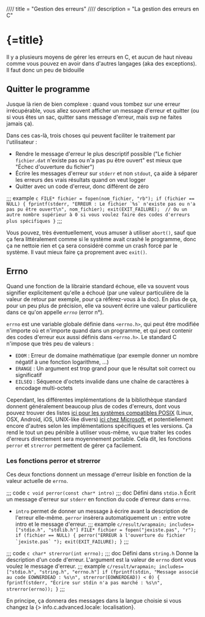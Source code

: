 //// title = "Gestion des erreurs"
//// description = "La gestion des erreurs en C"

# {=title}

Il y a plusieurs moyens de gérer les erreurs en C, et aucun de haut niveau comme vous pouvez en avoir dans d'autres langages (aka des exceptions). Il faut donc un peu de bidouille

## Quitter le programme

Jusque là rien de bien complexe : quand vous tombez sur une erreur irrécupérable, vous allez souvent afficher un message d'erreur et quitter (ou si vous êtes un sac, quitter sans message d'erreur, mais svp ne faites jamais ça).

Dans ces cas-là, trois choses qui peuvent faciliter le traitement par l'utilisateur :

- Rendre le message d'erreur le plus descriptif possible ("Le fichier `fichier.dat` n'existe pas ou n'a pas pu être ouvert" est mieux que "Échec d'ouverture du fichier")
- Écrire les messages d'erreur sur `stderr` et non `stdout`, ça aide à séparer les erreurs des vrais résultats quand on veut logger
- Quitter avec un code d'erreur, donc différent de zéro

;;; example ```c
FILE* fichier = fopen(nom_fichier, "rb");
if (fichier == NULL) {
	fprintf(stderr, "ERREUR : Le fichier `%s` n'existe pas ou n'a pas pu être ouvert\n", nom_fichier);
	exit(EXIT_FAILURE);  // Ou un autre nombre supérieur à 0 si vous voulez faire des codes d'erreurs plus spécifiques
}```
;;;

Vous pouvez, très éventuellement, vous amuser à utiliser `abort()`, sauf que ça fera littéralement comme si le système avait crashé le programme, donc ça ne nettoie rien et ça sera considéré comme un crash forcé par le système. Il vaut mieux faire ça proprement avec `exit()`.

## Errno

Quand une fonction de la librairie standard échoue, elle va souvent vous signifier explicitement qu'elle a échoué (par une valeur particulière de la valeur de retour par exemple, pour ça référez-vous à la doc). En plus de ça, pour un peu plus de précision, elle va souvent écrire une valeur particulière dans ce qu'on appelle *`errno`* (error n°).

`errno` est une variable globale définie dans `<errno.h>`, qui peut être modifiée n'importe où et n'importe quand dans un programme, et qui peut contenir des codes d'erreur eux aussi définis dans `<errno.h>`. Le standard C n'impose que très peu de valeurs :

- `EDOM` : Erreur de domaine mathématique (par exemple donner un nombre négatif à une fonction logarithme, …)
- `ERANGE` : Un argument est trop grand pour que le résultat soit correct ou significatif
- `EILSEQ` : Séquence d'octets invalide dans une chaîne de caractères à encodage multi-octets

Cependant, les différentes implémentations de la bibliothèque standard donnent généralement beaucoup plus de codes d'erreurs, dont vous pouvez trouver des listes [ici pour les systèmes compatibles POSIX](https://en.cppreference.com/w/cpp/error/errno_macros) (Linux, OSX, Android, iOS, UNIX-like divers) [ici chez Microsoft](https://docs.microsoft.com/en-us/cpp/c-runtime-library/errno-constants?view=msvc-170), et potentiellement encore d'autres selon les implémentations spécifiques et les versions. Ça rend le tout un peu pénible à utiliser vous-même, vu que traiter les codes d'erreurs directement sera moyennement portable. Cela dit, les fonctions `perror` et `strerror` permettent de gérer ça facilement.

### Les fonctions perror et strerror

Ces deux fonctions donnent un message d'erreur lisible en fonction de la valeur actuelle de `errno`.

;;; code ```c
void perror(const char* intro)```
;;; doc
Défini dans `stdio.h`
Écrit un message d'erreur sur `stderr` en fonction du code d'erreur dans `errno`.

- `intro` permet de donner un message à écrire avant la description de l'erreur elle-même. `perror` insèrera automatiquement un `:` entre votre intro et le message d'erreur.
;;; example ```c/result/wrapmain; includes=["stdio.h", "stdlib.h"]
FILE* fichier = fopen("jexiste.pas", "r");
if (fichier == NULL) {
	perror("ERREUR à l'ouverture du fichier `jexiste.pas` ");
	exit(EXIT_FAILURE);
}```
;;;

;;; code ```c
char* strerror(int errno);```
;;; doc
Défini dans `string.h`
Donne la description d'un code d'erreur. L'argument est la valeur de `errno` dont vous voulez le message d'erreur.
;;; example ```c/result/wrapmain; includes=["stdio.h", "string.h", "errno.h"]
if (fprintf(stdin, "Message associé au code EOWNERDEAD : %s\n", strerror(EOWNERDEAD)) < 0) {
	fprintf(stderr, "Écrire sur stdin n'a pas marché : %s\n", strerror(errno));
}```
;;;

En principe, ça donnera des messages dans la langue choisie si vous changez la {> info.c.advanced.locale: localisation}.
